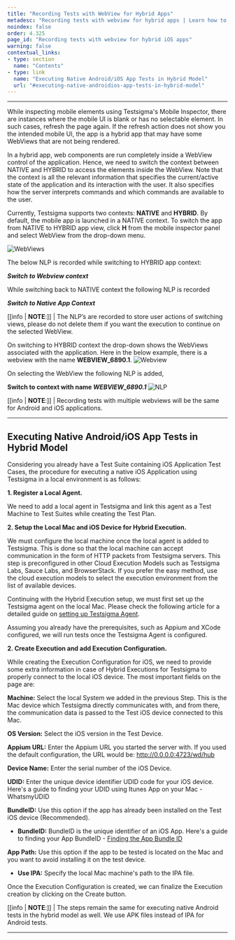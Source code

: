 ```yaml
---
title: "Recording Tests with WebView for Hybrid Apps"
metadesc: "Recording tests with webview for hybrid apps | Learn how to switch the app from NATIVE to HYBRID app view in Testsgima app while recording tests"
noindex: false
order: 4.325
page_id: "Recording tests with webview for hybrid iOS apps"
warning: false
contextual_links:
- type: section
  name: "Contents"
- type: link
  name: "Executing Native Android/iOS App Tests in Hybrid Model"
  url: "#executing-native-androidios-app-tests-in-hybrid-model"
---
```

---

While inspecting mobile elements using Testsigma's Mobile Inspector, there are instances where the mobile UI is blank or has no selectable element. In such cases, refresh the page again. If the refresh action does not show you the intended mobile UI, the app is a hybrid app that may have some WebViews that are not being rendered.

In a hybrid app, web components are run completely inside a WebView control of the application. Hence, we need to switch the context between NATIVE and HYBRID to access the elements inside the WebView. Note that the context is all the relevant information that specifies the current/active state of the application and its interaction with the user. It also specifies how the server interprets commands and which commands are available to the user.

Currently, Testsigma supports two contexts: **NATIVE** and **HYBRID**. By default, the mobile app is launched in a NATIVE context. To switch the app from NATIVE to HYBRID app view, click **H** from the mobile inspector panel and select WebView from the drop-down menu.

![WebViews](https://s3.amazonaws.com/static-docs.testsigma.com/new_images/projects/applications/HybridView.gif)

The below NLP is recorded while switching to HYBRID app context:

***Switch to Webview context***

While switching back to NATIVE context the following NLP is recorded

***Switch to Native App Context***

[[info | **NOTE**:]]
| The NLP’s are recorded to store user actions of switching views, please do not delete them if you want the execution to continue on the selected WebView.

On switching to HYBRID context the drop-down shows the WebViews associated with the application. Here in the below example, there is a webview with the name **WEBVIEW_6890.1**.
![Webview](https://s3.amazonaws.com/static-docs.testsigma.com/new_images/projects/applications/hbawv.png)

On selecting the WebView the following NLP is added,

**Switch to context with name *WEBVIEW_6890.1***
![NLP](https://s3.amazonaws.com/static-docs.testsigma.com/new_images/projects/applications/nplhawv.png)

[[info | **NOTE**:]]
| Recording tests with multiple webviews will be the same for Android and iOS applications.

---

## **Executing Native Android/iOS App Tests in Hybrid Model**

Considering you already have a Test Suite containing iOS Application Test Cases, the procedure for executing a native iOS Application using Testsigma in a local environment is as follows:

**1. Register a Local Agent.**

We need to add a local agent in Testsigma and link this agent as a Test Machine to Test Suites while creating the Test Plan.


**2. Setup the Local Mac and iOS Device for Hybrid Execution.**

We must configure the local machine once the local agent is added to Testsigma. This is done so that the local machine can accept communication in the form of HTTP packets from Testsigma servers. This step is preconfigured in other Cloud Execution Models such as Testsigma Labs, Sauce Labs, and BrowserStack. If you prefer the easy method, use the cloud execution models to select the execution environment from the list of available devices. 

Continuing with the Hybrid Execution setup, we must first set up the Testsigma agent on the local Mac. Please check the following article for a detailed guide on [setting up Testsigma Agent](https://testsigma.com/docs/agent/setup-on-windows-mac-linux/). 

Assuming you already have the prerequisites, such as Appium and XCode configured, we will run tests once the Testsigma Agent is configured. 

**2. Create Execution and add Execution Configuration.**

While creating the Execution Configuration for iOS, we need to provide some extra information in case of Hybrid Executions for Testsigma to properly connect to the local iOS device. The most important fields on the page are:

**Machine:** Select the local System we added in the previous Step. This is the Mac device which Testsigma directly communicates with, and from there, the communication data is passed to the Test iOS device connected to this Mac.

**OS Version:** Select the iOS version in the Test Device.

**Appium URL:** Enter the Appium URL you started the server with. If you used the default configuration, the URL would be:
http://0.0.0.0:4723/wd/hub

**Device Name:** Enter the serial number of the iOS Device.

**UDID:** Enter the unique device identifier UDID code for your iOS device. Here's a guide to finding your UDID using Itunes App on your Mac - WhatsmyUDID

**BundleID:** Use this option if the app has already been installed on the Test iOS device (Recommended).
- **BundleID:** BundleID is the unique identifier of an iOS App. Here's a guide to finding your App BundleID - [Finding the App Bundle ID](https://pspdfkit.com/guides/ios/faq/finding-the-app-bundle-id/)

**App Path:** Use this option if the app to be tested is located on the Mac and you want to avoid installing it on the test device.
- **Use IPA:** Specify the local Mac machine's path to the IPA file.

Once the Execution Configuration is created, we can finalize the Execution creation by clicking on the Create button.


[[info | **NOTE**:]]
| The steps remain the same for executing native Android tests in the hybrid model as well. We use APK files instead of IPA for Android tests. 

---
